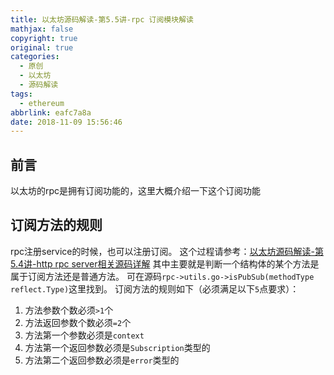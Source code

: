 ```yaml
---
title: 以太坊源码解读-第5.5讲-rpc 订阅模块解读
mathjax: false
copyright: true
original: true
categories:
  - 原创
  - 以太坊
  - 源码解读
tags:
  - ethereum
abbrlink: eafc7a8a
date: 2018-11-09 15:56:46
---
```

## 前言
以太坊的rpc是拥有订阅功能的，这里大概介绍一下这个订阅功能
<!-- more -->
## 订阅方法的规则
rpc注册service的时候，也可以注册订阅。
这个过程请参考：[以太坊源码解读-第5.4讲-http rpc server相关源码详解](/articles/6fa9e36)
其中主要就是判断一个结构体的某个方法是属于订阅方法还是普通方法。
可在源码`rpc->utils.go->isPubSub(methodType reflect.Type)`这里找到。
订阅方法的规则如下（必须满足以下`5`点要求）：
1. 方法参数个数必须`>1`个
2. 方法返回参数个数必须`=2`个
3. 方法第一个参数必须是`context`
4. 方法第一个返回参数必须是`Subscription`类型的
5. 方法第二个返回参数必须是`error`类型的
